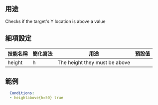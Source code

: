 ## 用途
Checks if the target's Y location is above a value


## 細項設定

| 技能名稱 | 簡化寫法| 用途 | 預設值 |
|-----------|-----------|----------------------------------------------------------------------|---------|
| height| h | The height they must be above   | |


## 範例
```yaml
  Conditions:
  - heightabove{h=50} true
```